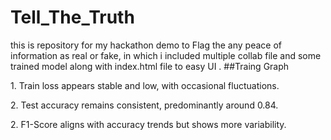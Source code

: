 # Tell_The_Truth
this is repository for my hackathon demo to Flag the any peace of information as real or fake, in which i included multiple collab file and some trained model along with index.html file to easy UI .
##Traing Graph 
  <p>1. Train loss appears stable and low, with occasional fluctuations.</p>
  <p>2. Test accuracy remains consistent, predominantly around 0.84.</p>
  <p>2. F1-Score aligns with accuracy trends but shows more variability.</p>
